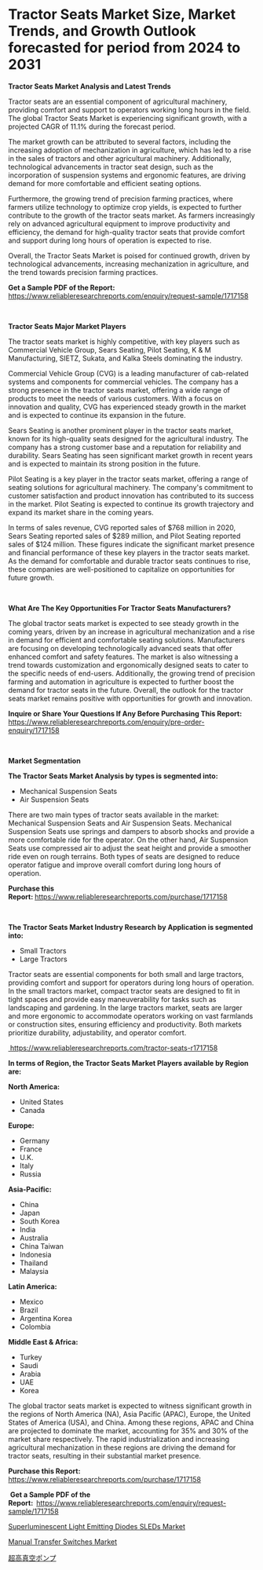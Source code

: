 <p><h1>Tractor Seats Market Size, Market Trends, and Growth Outlook forecasted for period from 2024 to 2031</h1></p><p><strong>Tractor Seats Market Analysis and Latest Trends</strong></p>
<p><p>Tractor seats are an essential component of agricultural machinery, providing comfort and support to operators working long hours in the field. The global Tractor Seats Market is experiencing significant growth, with a projected CAGR of 11.1% during the forecast period. </p><p>The market growth can be attributed to several factors, including the increasing adoption of mechanization in agriculture, which has led to a rise in the sales of tractors and other agricultural machinery. Additionally, technological advancements in tractor seat design, such as the incorporation of suspension systems and ergonomic features, are driving demand for more comfortable and efficient seating options.</p><p>Furthermore, the growing trend of precision farming practices, where farmers utilize technology to optimize crop yields, is expected to further contribute to the growth of the tractor seats market. As farmers increasingly rely on advanced agricultural equipment to improve productivity and efficiency, the demand for high-quality tractor seats that provide comfort and support during long hours of operation is expected to rise.</p><p>Overall, the Tractor Seats Market is poised for continued growth, driven by technological advancements, increasing mechanization in agriculture, and the trend towards precision farming practices.</p></p>
<p><strong>Get a Sample PDF of the Report:&nbsp;</strong> <a href="https://www.reliableresearchreports.com/enquiry/request-sample/1717158">https://www.reliableresearchreports.com/enquiry/request-sample/1717158</a></p>
<p>&nbsp;</p>
<p><strong>Tractor Seats Major Market Players</strong></p>
<p><p>The tractor seats market is highly competitive, with key players such as Commercial Vehicle Group, Sears Seating, Pilot Seating, K & M Manufacturing, SIETZ, Sukata, and Kalka Steels dominating the industry. </p><p>Commercial Vehicle Group (CVG) is a leading manufacturer of cab-related systems and components for commercial vehicles. The company has a strong presence in the tractor seats market, offering a wide range of products to meet the needs of various customers. With a focus on innovation and quality, CVG has experienced steady growth in the market and is expected to continue its expansion in the future. </p><p>Sears Seating is another prominent player in the tractor seats market, known for its high-quality seats designed for the agricultural industry. The company has a strong customer base and a reputation for reliability and durability. Sears Seating has seen significant market growth in recent years and is expected to maintain its strong position in the future. </p><p>Pilot Seating is a key player in the tractor seats market, offering a range of seating solutions for agricultural machinery. The company's commitment to customer satisfaction and product innovation has contributed to its success in the market. Pilot Seating is expected to continue its growth trajectory and expand its market share in the coming years. </p><p>In terms of sales revenue, CVG reported sales of $768 million in 2020, Sears Seating reported sales of $289 million, and Pilot Seating reported sales of $124 million. These figures indicate the significant market presence and financial performance of these key players in the tractor seats market. As the demand for comfortable and durable tractor seats continues to rise, these companies are well-positioned to capitalize on opportunities for future growth.</p></p>
<p>&nbsp;</p>
<p><strong>What Are The Key Opportunities For Tractor Seats Manufacturers?</strong></p>
<p><p>The global tractor seats market is expected to see steady growth in the coming years, driven by an increase in agricultural mechanization and a rise in demand for efficient and comfortable seating solutions. Manufacturers are focusing on developing technologically advanced seats that offer enhanced comfort and safety features. The market is also witnessing a trend towards customization and ergonomically designed seats to cater to the specific needs of end-users. Additionally, the growing trend of precision farming and automation in agriculture is expected to further boost the demand for tractor seats in the future. Overall, the outlook for the tractor seats market remains positive with opportunities for growth and innovation.</p></p>
<p><strong>Inquire or Share Your Questions If Any Before Purchasing This Report:</strong> <a href="https://www.reliableresearchreports.com/enquiry/pre-order-enquiry/1717158">https://www.reliableresearchreports.com/enquiry/pre-order-enquiry/1717158</a></p>
<p>&nbsp;</p>
<p><strong>Market Segmentation</strong></p>
<p><strong>The Tractor Seats Market Analysis by types is segmented into:</strong></p>
<p><ul><li>Mechanical Suspension Seats</li><li>Air Suspension Seats</li></ul></p>
<p><p>There are two main types of tractor seats available in the market: Mechanical Suspension Seats and Air Suspension Seats. Mechanical Suspension Seats use springs and dampers to absorb shocks and provide a more comfortable ride for the operator. On the other hand, Air Suspension Seats use compressed air to adjust the seat height and provide a smoother ride even on rough terrains. Both types of seats are designed to reduce operator fatigue and improve overall comfort during long hours of operation.</p></p>
<p><strong>Purchase this Report:&nbsp;</strong><a href="https://www.reliableresearchreports.com/purchase/1717158">https://www.reliableresearchreports.com/purchase/1717158</a></p>
<p>&nbsp;</p>
<p><strong>The Tractor Seats Market Industry Research by Application is segmented into:</strong></p>
<p><ul><li>Small Tractors</li><li>Large Tractors</li></ul></p>
<p><p>Tractor seats are essential components for both small and large tractors, providing comfort and support for operators during long hours of operation. In the small tractors market, compact tractor seats are designed to fit in tight spaces and provide easy maneuverability for tasks such as landscaping and gardening. In the large tractors market, seats are larger and more ergonomic to accommodate operators working on vast farmlands or construction sites, ensuring efficiency and productivity. Both markets prioritize durability, adjustability, and operator comfort.</p></p>
<p><a href="https://www.reliableresearchreports.com/tractor-seats-r1717158">&nbsp;https://www.reliableresearchreports.com/tractor-seats-r1717158</a></p>
<p><strong>In terms of Region, the Tractor Seats Market Players available by Region are:</strong></p>
<p>
    <p> <strong> North America: </strong>
        <ul>
            <li>United States</li>
            <li>Canada</li>
        </ul>
        </p> 
    <p> <strong> Europe: </strong>
        <ul>
            <li>Germany</li>
            <li>France</li>
            <li>U.K.</li>
            <li>Italy</li>
            <li>Russia</li>
        </ul>
        </p> 
    <p> <strong> Asia-Pacific: </strong>
        <ul>
            <li>China</li>
            <li>Japan</li>
            <li>South Korea</li>
            <li>India</li>
            <li>Australia</li>
            <li>China Taiwan</li>
            <li>Indonesia</li>
            <li>Thailand</li>
            <li>Malaysia</li>
        </ul>
        </p> 
    <p> <strong> Latin America: </strong>
        <ul>
            <li>Mexico</li>
            <li>Brazil</li>
            <li>Argentina Korea</li>
            <li>Colombia</li>
        </ul>
        </p> 
    <p> <strong> Middle East & Africa: </strong>
        <ul>
            <li>Turkey</li>
            <li>Saudi</li>
            <li>Arabia</li>
            <li>UAE</li>
            <li>Korea</li>
        </ul>
    </p>
    </p>
<p><p>The global tractor seats market is expected to witness significant growth in the regions of North America (NA), Asia Pacific (APAC), Europe, the United States of America (USA), and China. Among these regions, APAC and China are projected to dominate the market, accounting for 35% and 30% of the market share respectively. The rapid industrialization and increasing agricultural mechanization in these regions are driving the demand for tractor seats, resulting in their substantial market presence.</p></p>
<p><strong>Purchase this Report: </strong><a href="https://www.reliableresearchreports.com/purchase/1717158">https://www.reliableresearchreports.com/purchase/1717158</a></p>
<p>&nbsp;<strong>Get a Sample PDF of the Report:&nbsp;&nbsp;</strong><a href="https://www.reliableresearchreports.com/enquiry/request-sample/1717158">https://www.reliableresearchreports.com/enquiry/request-sample/1717158</a></p>
<p><strong></strong></p>
<p><p><a href="https://github.com/ChiragRp1/Market-Research-Report-List-5/blob/main/superluminescent-light-emitting-diodes-sleds-market.md">Superluminescent Light Emitting Diodes SLEDs Market</a></p><p><a href="https://issuu.com/reportprime-2/docs/manual-transfer-switches-market-size-2030.pptx">Manual Transfer Switches Market</a></p><p><a href="https://github.com/moulafa/Market-Research-Report-List-2/blob/main/2968091120474.md">超高真空ポンプ</a></p></p>